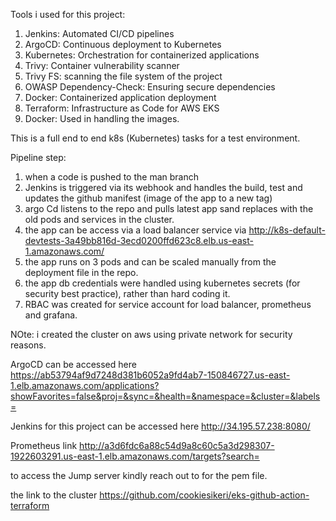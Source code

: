 Tools i used for this project:

1. Jenkins: Automated CI/CD pipelines
2. ArgoCD: Continuous deployment to Kubernetes
3. Kubernetes: Orchestration for containerized applications
4. Trivy: Container vulnerability scanner
5. Trivy FS: scanning the file system of the project
6. OWASP Dependency-Check: Ensuring secure dependencies
7. Docker: Containerized application deployment
8. Terraform: Infrastructure as Code for AWS EKS
9. Docker: Used in handling the images.

This is a full end to end k8s (Kubernetes) tasks for a test environment.

Pipeline step:

1. when a code is pushed to the man branch
2. Jenkins is triggered via its webhook and handles the build, test and updates the github manifest (image of the app to a new tag)
3. argo Cd listens to the repo and pulls latest app sand replaces with the old pods and services in the cluster.
4. the app can be access via a load balancer service  via  http://k8s-default-devtests-3a49bb816d-3ecd0200ffd623c8.elb.us-east-1.amazonaws.com/
5. the app runs on 3 pods and can be scaled manually from the deployment file in the repo.
6. the app db credentials were handled using kubernetes secrets (for security best practice), rather than hard coding it.
7. RBAC was created for service account for load balancer, prometheus and grafana.

NOte: i created the cluster on aws using private network for security reasons.

ArgoCD can be accessed here https://ab53794af9d7248d381b6052a9fd4ab7-150846727.us-east-1.elb.amazonaws.com/applications?showFavorites=false&proj=&sync=&health=&namespace=&cluster=&labels=

Jenkins for this project can be accessed here http://34.195.57.238:8080/

Prometheus link http://a3d6fdc6a88c54d9a8c60c5a3d298307-1922603291.us-east-1.elb.amazonaws.com/targets?search=

to access the Jump server kindly reach out to for the pem file.

the link to the cluster https://github.com/cookiesikeri/eks-github-action-terraform



